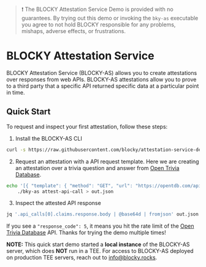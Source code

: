 > :exclamation: The BLOCKY Attestation Service Demo is provided with no
> guarantees. By trying out this demo or invoking the `bky-as` executable you
> agree to not hold BLOCKY responsible for any problems, mishaps,
> adverse effects, or frustrations.

# BLOCKY Attestation Service

BLOCKY Attestation Service (BLOCKY-AS) allows you to create attestations over
responses from web APIs. BLOCKY-AS attestations allow you to prove to a third
party that a specific API returned specific data at a particular point in time.

## Quick Start

To request and inspect your first attestation, follow these steps:

1. Install the BLOCKY-AS CLI

```bash
curl -s https://raw.githubusercontent.com/blocky/attestation-service-demo/main/install.sh | bash
```

2. Request an attestation with a API request template. Here we are creating an
   attestation over a trivia question and answer from
   [Open Trivia Database](https://opentdb.com/).

```bash
echo '[{ "template": { "method": "GET", "url": "https://opentdb.com/api.php?amount=1" } }]' | \
	./bky-as attest-api-call > out.json
```

3. Inspect the attested API response

```bash
jq '.api_calls[0].claims.response.body | @base64d | fromjson' out.json
```

If you see a `"response_code": 5`, it means you hit the rate limit of the
[Open Trivia Database](https://opentdb.com/) API. Thanks for trying the demo
multiple times!

**NOTE:** This quick start demo started a **local instance** of the BLOCKY-AS
server,
which does __NOT__ run in a TEE. For access to BLOCKY-AS deployed on
production TEE servers, reach out to
[info@blocky.rocks](mailto:info@blocky.rocks).
